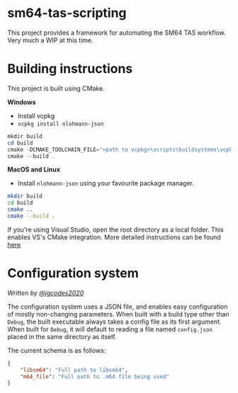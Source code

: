 # sm64-tas-scripting
This project provides a framework for automating the SM64 TAS workflow. Very much a WIP at this time.

# Building instructions
This project is built using CMake. 

**Windows**
- Install vcpkg
- `vcpkg install nlohmann-json`

```powershell
mkdir build
cd build
cmake -DCMAKE_TOOLCHAIN_FILE="<path to vcpkg>\scripts\buildsystems\vcpkg.cmake" ..
cmake --build .
```

**MacOS and Linux**
- Install `nlohmann-json` using your favourite package manager.
```bash
mkdir build
cd build
cmake ..
cmake --build .
```
If you're using Visual Studio, open the root directory as a local folder. This enables VS's CMake integration. More detailed instructions can be found [here](https://docs.microsoft.com/en-us/cpp/build/cmake-projects-in-visual-studio?view=msvc-170#building-cmake-projects)

# Configuration system
_Written by [@jgcodes2020](https://github.com/jgcodes2020)_

The configuration system uses a JSON file, and enables easy configuration of mostly non-changing parameters. When built with a build type other than `Debug`, the built executable always takes a config file as its first argument. When built for `Debug`, it will default to reading a file named `config.json` placed in the same directory as itself.

The current schema is as follows:
```json
{
	"libsm64": "Full path to libsm64",
	"m64_file": "Full path to .m64 file being used"
}
```